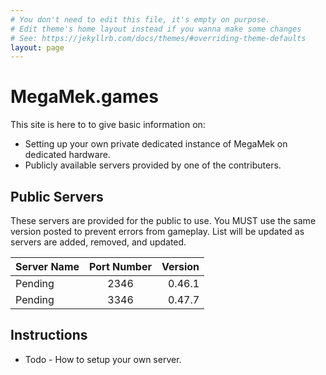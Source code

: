 ```yaml
---
# You don't need to edit this file, it's empty on purpose.
# Edit theme's home layout instead if you wanna make some changes
# See: https://jekyllrb.com/docs/themes/#overriding-theme-defaults
layout: page
---
```

# MegaMek.games

This site is here to to give basic information on:

* Setting up your own private dedicated instance of MegaMek on dedicated hardware.
* Publicly available servers provided by one of the contributers.

## Public Servers

These servers are provided for the public to use. You MUST use the same version
posted to prevent errors from gameplay. List will be updated as servers are
added, removed, and updated.

|Server Name|Port Number|Version|
|:------|:-----:|--------:|
|Pending|2346|0.46.1|
|Pending|3346|0.47.7|

## Instructions

* Todo - How to setup your own server.
